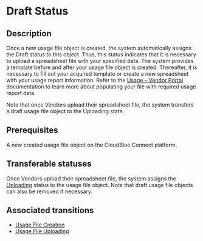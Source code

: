 # Draft Status
## Description
Once a new usage file object is created, the system automatically assigns the Draft status to this object. Thus, this status indicates that it is necessary to upload a spreadsheet file with your specified data. The system provides a template before and after your usage file object is created. Thereafter, it is necessary to fill out your acquired template or create a new spreadsheet with your usage report information. Refer to the [Usage – Vendor Portal](https://connect.cloudblue.com/community/modules/usage_module/vendor-portal/#Populating_Usage_File) documentation to learn more about populating your file with required usage report data.

Note that once Vendors upload their spreadsheet file, the system transfers a draft usage file object to the Uploading state.
## Prerequisites 
A new created usage file object on the CloudBlue Connect platform.
## Transferable statuses
Once Vendors upload their spreadsheet file, the system assigns the [Uploading](s-b-uploading.html) status to the usage file object.
Note that draft usage file objects can also be removed if necessary.
## Associated transitions
* [Usage File Creation](t-1-new-draft.html)
* [Usage File Uploading](t-2-draft-uploading.html)
